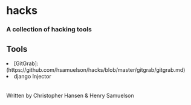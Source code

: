 # hacks
### A collection of hacking tools

## Tools
<li>[GitGrab]:(https://github.com/hsamuelson/hacks/blob/master/gitgrab/gitgrab.md)</li>
<li>django Injector</li>

<br>
<br>
Written by Christopher Hansen & Henry Samuelson
